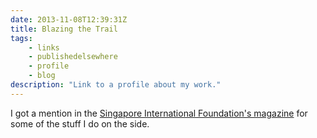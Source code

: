 ```yaml
---
date: 2013-11-08T12:39:31Z
title: Blazing the Trail
tags:
    - links
    - publishedelsewhere
    - profile
    - blog
description: "Link to a profile about my work."
---
```


I got a mention in the [Singapore International Foundation's magazine](http://singaporemagazine.sif.org.sg/blazing-the-trail/) for some of the stuff I do on the side.
